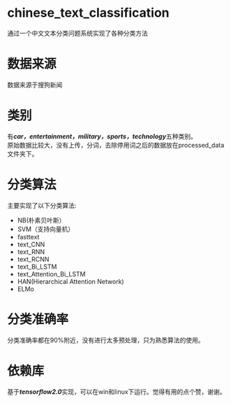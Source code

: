 # chinese_text_classification
通过一个中文文本分类问题系统实现了各种分类方法
# 数据来源
数据来源于搜狗新闻
# 类别
有***car，entertainment，military，sports，technology***五种类别。  
原始数据比较大，没有上传，分词，去除停用词之后的数据放在processed_data文件夹下。  
# 分类算法
主要实现了以下分类算法:    
- NB(朴素贝叶斯）
- SVM（支持向量机）
- fasttext
- text_CNN
- text_RNN
- text_RCNN
- text_Bi_LSTM
- text_Attention_Bi_LSTM
- HAN(Hierarchical Attention Network)
- ELMo
# 分类准确率
分类准确率都在90%附近，没有进行太多预处理，只为熟悉算法的使用。
# 依赖库
基于***tensorflow2.0***实现，可以在win和linux下运行。觉得有用的点个赞，谢谢。
